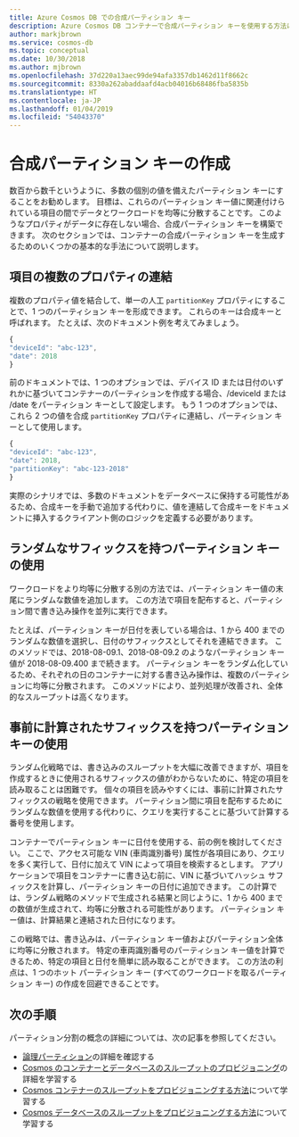 ```yaml
---
title: Azure Cosmos DB での合成パーティション キー
description: Azure Cosmos DB コンテナーで合成パーティション キーを使用する方法について説明します
author: markjbrown
ms.service: cosmos-db
ms.topic: conceptual
ms.date: 10/30/2018
ms.author: mjbrown
ms.openlocfilehash: 37d220a13aec99de94afa3357db1462d11f8662c
ms.sourcegitcommit: 8330a262abaddaafd4acb04016b68486fba5835b
ms.translationtype: HT
ms.contentlocale: ja-JP
ms.lasthandoff: 01/04/2019
ms.locfileid: "54043370"
---
```

# <a name="create-a-synthetic-partition-key"></a>合成パーティション キーの作成

数百から数千というように、多数の個別の値を備えたパーティション キーにすることをお勧めします。 目標は、これらのパーティション キー値に関連付けられている項目の間でデータとワークロードを均等に分散することです。 このようなプロパティがデータに存在しない場合、合成パーティション キーを構築できます。 次のセクションでは、コンテナーの合成パーティション キーを生成するためのいくつかの基本的な手法について説明します。

## <a name="concatenating-multiple-properties-of-an-item"></a>項目の複数のプロパティの連結

複数のプロパティ値を結合して、単一の人工 `partitionKey` プロパティにすることで、1 つのパーティション キーを形成できます。 これらのキーは合成キーと呼ばれます。 たとえば、次のドキュメント例を考えてみましょう。

```JavaScript
{
"deviceId": "abc-123",
"date": 2018
}
```

前のドキュメントでは、1 つのオプションでは、デバイス ID または日付のいずれかに基づいてコンテナーのパーティションを作成する場合、/deviceId または /date をパーティション キーとして設定します。 もう 1 つのオプションでは、これら 2 つの値を合成 `partitionKey` プロパティに連結し、パーティション キーとして使用します。

```JavaScript
{
"deviceId": "abc-123",
"date": 2018,
"partitionKey": "abc-123-2018"
}
```

実際のシナリオでは、多数のドキュメントをデータベースに保持する可能性があるため、合成キーを手動で追加する代わりに、値を連結して合成キーをドキュメントに挿入するクライアント側のロジックを定義する必要があります。

## <a name="using-a-partition-key-with-random-suffix"></a>ランダムなサフィックスを持つパーティション キーの使用

ワークロードをより均等に分散する別の方法では、パーティション キー値の末尾にランダムな数値を追加します。 この方法で項目を配布すると、パーティション間で書き込み操作を並列に実行できます。

たとえば、パーティション キーが日付を表している場合は、1 から 400 までのランダムな数値を選択し、日付のサフィックスとしてそれを連結できます。 このメソッドでは、2018-08-09.1、2018-08-09.2 のようなパーティション キー値が 2018-08-09.400 まで続きます。 パーティション キーをランダム化しているため、それぞれの日のコンテナーに対する書き込み操作は、複数のパーティションに均等に分散されます。 このメソッドにより、並列処理が改善され、全体的なスループットは高くなります。

## <a name="using-a-partition-key-with-pre-calculated-suffixes"></a>事前に計算されたサフィックスを持つパーティション キーの使用 

ランダム化戦略では、書き込みのスループットを大幅に改善できますが、項目を作成するときに使用されるサフィックスの値がわからないために、特定の項目を読み取ることは困難です。 個々の項目を読みやすくには、事前に計算されたサフィックスの戦略を使用できます。 パーティション間に項目を配布するためにランダムな数値を使用する代わりに、クエリを実行することに基づいて計算する番号を使用します。

コンテナーでパーティション キーに日付を使用する、前の例を検討してください。 ここで、アクセス可能な VIN (車両識別番号) 属性が各項目にあり、クエリを多く実行して、日付に加えて VIN によって項目を検索するとします。 アプリケーションで項目をコンテナーに書き込む前に、VIN に基づいてハッシュ サフィックスを計算し、パーティション キーの日付に追加できます。 この計算では、ランダム戦略のメソッドで生成される結果と同じように、1 から 400 までの数値が生成されて、均等に分散される可能性があります。 パーティション キー値は、計算結果と連結された日付になります。

この戦略では、書き込みは、パーティション キー値およびパーティション全体に均等に分散されます。 特定の車両識別番号のパーティション キー値を計算できるため、特定の項目と日付を簡単に読み取ることができます。 この方法の利点は、1 つのホット パーティション キー (すべてのワークロードを取るパーティション キー) の作成を回避できることです。 

## <a name="next-steps"></a>次の手順

パーティション分割の概念の詳細については、次の記事を参照してください。

* [論理パーティション](partition-data.md)の詳細を確認する
* [Cosmos のコンテナーとデータベースのスループットのプロビジョニング](set-throughput.md)の詳細を学習する
* [Cosmos コンテナーのスループットをプロビジョニングする方法](how-to-provision-container-throughput.md)について学習する
* [Cosmos データベースのスループットをプロビジョニングする方法](how-to-provision-database-throughput.md)について学習する
